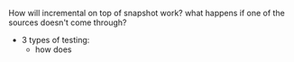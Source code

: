 How will incremental on top of snapshot work?
what happens if one of the sources doesn't come through?

* 3 types of testing:
  * how does 